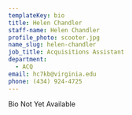 ```yaml
---
templateKey: bio
title: Helen Chandler
staff-name: Helen Chandler
profile_photo: scooter.jpg
name_slug: helen-chandler
job_title: Acquisitions Assistant
department:
  - ACQ
email: hc7kb@​virginia.edu
phone: (434) 924-4725
---
```

Bio Not Yet Available